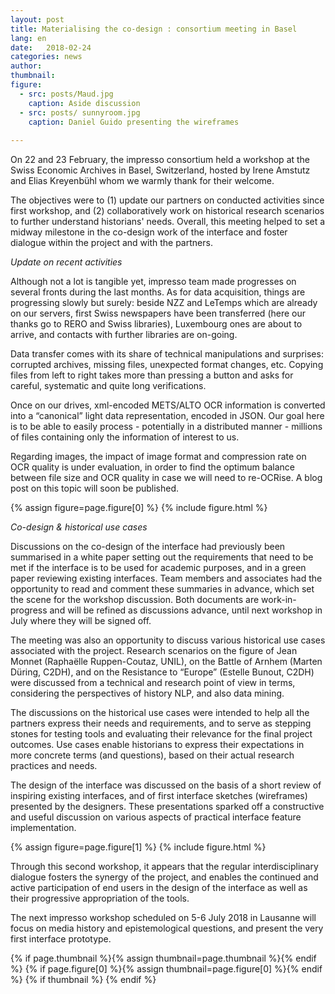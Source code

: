 ```yaml
---
layout: post
title: Materialising the co-design : consortium meeting in Basel
lang: en
date:   2018-02-24
categories: news
author: 
thumbnail:
figure:
  - src: posts/Maud.jpg 
    caption: Aside discussion  
  - src: posts/ sunnyroom.jpg
    caption: Daniel Guido presenting the wireframes
 
---
```

On 22 and 23 February, the impresso consortium held a workshop at the Swiss Economic Archives in Basel, Switzerland, hosted by Irene Amstutz and Elias Kreyenbühl whom we warmly thank for their welcome.

<!-- more -->
 
The objectives were to (1) update our partners on conducted activities since first workshop, and (2) collaboratively work on historical research scenarios to further understand historians' needs. Overall, this meeting helped to set a midway milestone in the co-design work of the interface and foster dialogue within the project and with the partners.

*Update on recent activities*

Although not a lot is tangible yet, impresso team made progresses on several fronts during the last months. As for data acquisition, things are progressing slowly but surely: beside NZZ and LeTemps which are already on our servers, first Swiss newspapers have been transferred (here our thanks go to RERO and Swiss libraries), Luxembourg ones are about to arrive, and contacts with further libraries are on-going.

Data transfer comes with its share of technical manipulations and surprises: corrupted archives, missing files, unexpected format changes, etc. Copying files from left to right takes more than pressing a button and asks for careful, systematic and quite long verifications.

Once on our drives, xml-encoded METS/ALTO OCR information is converted into a “canonical” light data representation, encoded in JSON. Our goal here is to be able to easily process - potentially in a distributed manner - millions of files containing only the information of interest to us.

Regarding images, the impact of image format and compression rate on OCR quality is under evaluation, in order to find the optimum balance between file size and OCR quality in case we will need to re-OCRise. A blog post on this topic will soon be published.  


{% assign figure=page.figure[0] %}
{% include figure.html %}


*Co-design & historical use cases*

Discussions on the co-design of the interface had previously been summarised in a white paper setting out the requirements that need to be met if the interface is to be used for academic purposes, and in a green paper reviewing existing interfaces. Team members and associates had the opportunity to read and comment these summaries in advance, which set the scene for the workshop discussion. Both documents are work-in-progress and will be refined as discussions advance, until next workshop in July where they will be signed off.
 
The meeting was also an opportunity to discuss various historical use cases associated with the project. Research scenarios on the figure of Jean Monnet (Raphaëlle Ruppen-Coutaz, UNIL), on the Battle of Arnhem (Marten Düring, C2DH), and on the Resistance to “Europe” (Estelle Bunout, C2DH) were discussed from a technical and research point of view in terms, considering the perspectives of history NLP, and also data mining.
 
The discussions on the historical use cases were intended to help all the partners express their needs and requirements, and to serve as stepping stones for testing tools and evaluating their relevance for the final project outcomes. Use cases enable historians to express their expectations in more concrete terms (and questions), based on their actual research practices and needs.
 
The design of the interface was discussed on the basis  of a short review of inspiring existing interfaces, and  of first interface sketches (wireframes) presented by the designers. These presentations sparked off a constructive and useful discussion on various aspects of practical interface feature implementation.  

{% assign figure=page.figure[1] %}
{% include figure.html %}

Through this second workshop, it appears that the regular interdisciplinary dialogue fosters the synergy of the project, and enables the continued and active participation of end users in the design of the interface as well as their progressive appropriation of the tools.
 
The next impresso workshop scheduled on 5-6 July 2018 in Lausanne will focus on media history and epistemological questions, and present the very first interface prototype. 


{% if page.thumbnail %}{% assign thumbnail=page.thumbnail %}{% endif %}
{% if page.figure[0] %}{% assign thumbnail=page.figure[0] %}{% endif %}
{% if thumbnail %}
  <meta property="og:image" content="{{ thumbnail.src }}">
{% endif %}
